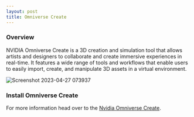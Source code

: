 ```yaml
---
layout: post
title: Omniverse Create
---
```

### Overview
NVIDIA Omniverse Create is a 3D creation and simulation tool that allows artists and designers to collaborate and create immersive experiences in real-time. It features a wide range of tools and workflows that enable users to easily import, create, and manipulate 3D assets in a virtual environment.

![Screenshot 2023-04-27 073937](https://user-images.githubusercontent.com/75686288/234864523-e7e570e9-c1b5-4ee5-bbe1-1bbf3010a228.png)

### Install Omniverse Create


For more information head over to the [Nvidia Omniverse Create](https://docs.omniverse.nvidia.com/app_create/app_create/overview.html).
